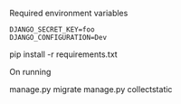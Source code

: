 Required environment variables

    DJANGO_SECRET_KEY=foo
    DJANGO_CONFIGURATION=Dev


pip install -r requirements.txt

On running

manage.py migrate
manage.py collectstatic
